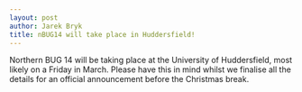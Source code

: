 ```yaml
---
layout: post
author: Jarek Bryk
title: nBUG14 will take place in Huddersfield!
---
```


Northern BUG 14 will be taking place at the University of Huddersfield, most likely on a Friday in March. Please have this in mind whilst we finalise all the details for an official announcement before the Christmas break. 
